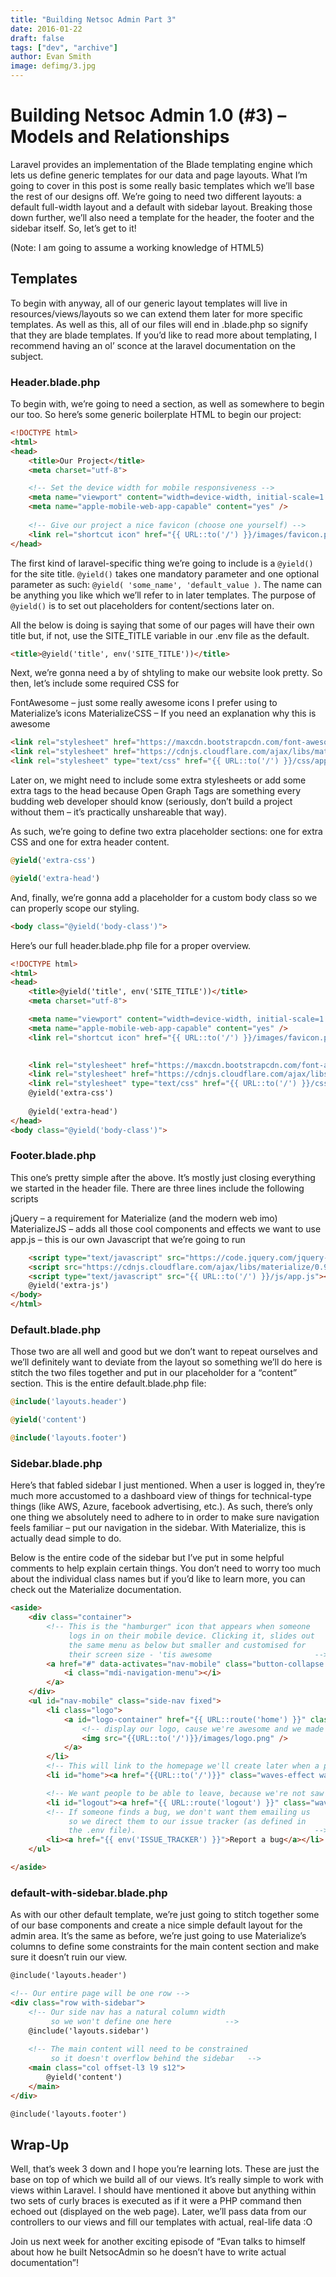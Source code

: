 ```yaml
---
title: "Building Netsoc Admin Part 3"
date: 2016-01-22
draft: false
tags: ["dev", "archive"]
author: Evan Smith
image: defimg/3.jpg
---
```


# Building Netsoc Admin 1.0 (#3) – Models and Relationships

Laravel provides an implementation of the Blade templating engine which lets us define generic templates for our data and page layouts. What I’m going to cover in this post is some really basic templates which we’ll base the rest of our designs off. We’re going to need two different layouts: a default full-width layout and a default with sidebar layout. Breaking those down further, we’ll also need a template for the header, the footer and the sidebar itself. So, let’s get to it!

(Note: I am going to assume a working knowledge of HTML5)

## Templates

To begin with anyway, all of our generic layout templates will live in resources/views/layouts so we can extend them later for more specific templates. As well as this, all of our files will end in .blade.php so signify that they are blade templates. If you’d like to read more about templating, I recommend having an ol’ sconce at the laravel documentation on the subject.

### Header.blade.php

To begin with, we’re going to need a <head> section, as well as somewhere to begin our <body> too. So here’s some generic boilerplate HTML to begin our project:

```html
<!DOCTYPE html>
<html>
<head>
	<title>Our Project</title>
	<meta charset="utf-8">

	<!-- Set the device width for mobile responsiveness -->
	<meta name="viewport" content="width=device-width, initial-scale=1.0, maximum-scale=1.0, user-scalable=no"/>
	<meta name="apple-mobile-web-app-capable" content="yes" />
	
	<!-- Give our project a nice favicon (choose one yourself) -->
	<link rel="shortcut icon" href="{{ URL::to('/') }}/images/favicon.png">
</head>
```

The first kind of laravel-specific thing we’re going to include is a `@yield()` for the site title. `@yield()` takes one mandatory parameter and one optional parameter as such: `@yield( 'some_name', 'default_value )`. The name can be anything you like which we’ll refer to in later templates. The purpose of `@yield()` is to set out placeholders for content/sections later on.

All the below is doing is saying that some of our pages will have their own title but, if not, use the SITE_TITLE variable in our .env file as the default.

```html
<title>@yield('title', env('SITE_TITLE'))</title>
```

Next, we’re gonna need a by of shtyling to make our website look pretty. So then, let’s include some required CSS for

FontAwesome – just some really awesome icons I prefer using to Materialize’s icons
MaterializeCSS – If you need an explanation why this is awesome

```html
<link rel="stylesheet" href="https://maxcdn.bootstrapcdn.com/font-awesome/4.5.0/css/font-awesome.min.css">
<link rel="stylesheet" href="https://cdnjs.cloudflare.com/ajax/libs/materialize/0.97.5/css/materialize.min.css">
<link rel="stylesheet" type="text/css" href="{{ URL::to('/') }}/css/app.css">
```

Later on, we might need to include some extra stylesheets or add some extra tags to the head because Open Graph Tags are something every budding web developer should know (seriously, don’t build a project without them – it’s practically unshareable that way).

As such, we’re going to define two extra placeholder sections: one for extra CSS and one for extra header content.

```php
@yield('extra-css')

@yield('extra-head')
```

And, finally, we’re gonna add a placeholder for a custom body class so we can properly scope our styling.

```html
<body class="@yield('body-class')">
```

Here’s our full header.blade.php file for a proper overview.

```html
<!DOCTYPE html>
<html>
<head>
	<title>@yield('title', env('SITE_TITLE'))</title>
	<meta charset="utf-8">

    <meta name="viewport" content="width=device-width, initial-scale=1.0, maximum-scale=1.0, user-scalable=no"/>
	<meta name="apple-mobile-web-app-capable" content="yes" />
	<link rel="shortcut icon" href="{{ URL::to('/') }}/images/favicon.png">

	
	<link rel="stylesheet" href="https://maxcdn.bootstrapcdn.com/font-awesome/4.5.0/css/font-awesome.min.css">
	<link rel="stylesheet" href="https://cdnjs.cloudflare.com/ajax/libs/materialize/0.97.5/css/materialize.min.css">
	<link rel="stylesheet" type="text/css" href="{{ URL::to('/') }}/css/app.css">
	@yield('extra-css')
	
	@yield('extra-head')
</head>
<body class="@yield('body-class')">
```

### Footer.blade.php

This one’s pretty simple after the above. It’s mostly just closing everything we started in the header file. There are three lines include the following scripts

jQuery – a requirement for Materialize (and the modern web imo)
MaterializeJS – adds all those cool components and effects we want to use
app.js – this is our own Javascript that we’re going to run

```html
	<script type="text/javascript" src="https://code.jquery.com/jquery-2.1.4.min.js"></script>
	<script src="https://cdnjs.cloudflare.com/ajax/libs/materialize/0.97.5/js/materialize.min.js"></script>
	<script type="text/javascript" src="{{ URL::to('/') }}/js/app.js"></script>
	@yield('extra-js')
</body>
</html>
```

### Default.blade.php

Those two are all well and good but we don’t want to repeat ourselves and we’ll definitely want to deviate from the layout so something we’ll do here is stitch the two files together and put in our placeholder for a “content” section. This is the entire default.blade.php file:

```php
@include('layouts.header')

@yield('content')

@include('layouts.footer')
```

### Sidebar.blade.php

Here’s that fabled sidebar I just mentioned. When a user is logged in, they’re much more accustomed to a dashboard view of things for technical-type things (like AWS, Azure, facebook advertising, etc.). As such, there’s only one thing we absolutely need to adhere to in order to make sure navigation feels familiar – put our navigation in the sidebar. With Materialize, this is actually dead simple to do.

Below is the entire code of the sidebar but I’ve put in some helpful comments to help explain certain things. You don’t need to worry too much about the individual class names but if you’d like to learn more, you can check out the Materialize documentation.

```html
<aside>
	<div class="container">
		<!-- This is the "hamburger" icon that appears when someone
			 logs in on their mobile device. Clicking it, slides out
			 the same menu as below but smaller and customised for
			 their screen size - 'tis awesome 						-->
		<a href="#" data-activates="nav-mobile" class="button-collapse top-nav full hide-on-large-only">
			<i class="mdi-navigation-menu"></i>
		</a>
	</div>
	<ul id="nav-mobile" class="side-nav fixed">
        <li class="logo">
        	<a id="logo-container" href="{{ URL::route('home') }}" class="brand-logo">
        		<!-- display our logo, cause we're awesome and we made this -->
            	<img src="{{URL::to('/')}}/images/logo.png" />
            </a>
        </li>
        <!-- This will link to the homepage we'll create later when a person is logged in -->
        <li id="home"><a href="{{URL::to('/')}}" class="waves-effect waves-red">Home</a></li>

        <!-- We want people to be able to leave, because we're not saw -->
        <li id="logout"><a href="{{ URL::route('logout') }}" class="waves-effect waves-red">Logout</a></li>
        <!-- If someone finds a bug, we don't want them emailing us
        	 so we direct them to our issue tracker (as defined in 
        	 the .env file).										-->
        <li><a href="{{ env('ISSUE_TRACKER') }}">Report a bug</a></li>
    </ul>

</aside>
```

### default-with-sidebar.blade.php

As with our other default template, we’re just going to stitch together some of our base components and create a nice simple default layout for the admin area. It’s the same as before, we’re just going to use Materialize’s columns to define some constraints for the main content section and make sure it doesn’t ruin our view.

```html
@include('layouts.header')

<!-- Our entire page will be one row -->
<div class="row with-sidebar">
	<!-- Our side nav has a natural column width
		 so we won't define one here			-->
	@include('layouts.sidebar')
	
	<!-- The main content will need to be constrained
		 so it doesn't overflow behind the sidebar 	 -->
	<main class="col offset-l3 l9 s12">
		@yield('content')
	</main>
</div>

@include('layouts.footer')
```

## Wrap-Up
Well, that’s week 3 down and I hope you’re learning lots. These are just the base on top of which we build all of our views. It’s really simple to work with views within Laravel. I should have mentioned it above but anything within two sets of curly braces is executed as if it were a PHP command then echoed out (displayed on the web page). Later, we’ll pass data from our controllers to our views and fill our templates with actual, real-life data :O

Join us next week for another exciting episode of “Evan talks to himself about how he built NetsocAdmin so he doesn’t have to write actual documentation”!